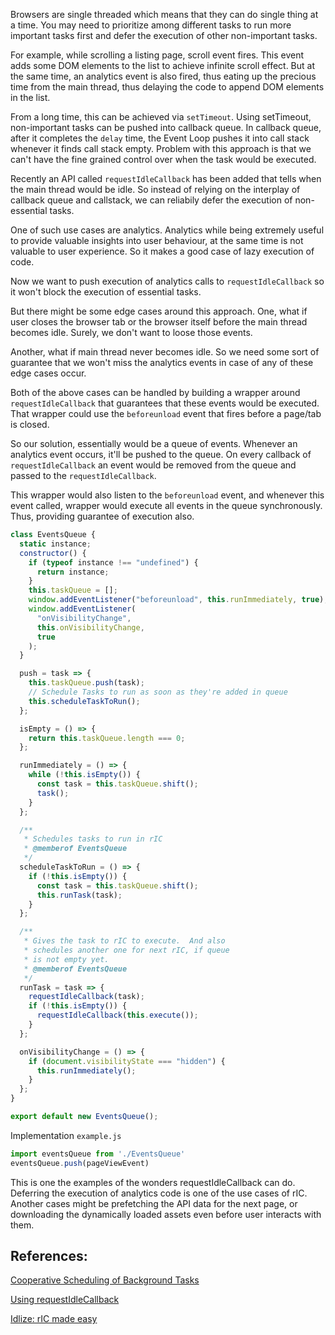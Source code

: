 Browsers are single threaded which means that they can do single thing at a time.
You may need to prioritize among different tasks to run more important tasks
first and defer the execution of other non-important tasks.
                    
For example, while scrolling a listing page, scroll event fires.  This event
adds some DOM elements to the list to achieve infinite scroll effect. But at
the same time, an analytics event is also fired, thus eating up the precious time
from the main thread, thus delaying the code to append DOM elements in the list.

From a long time, this can be achieved via `setTimeout`.  Using setTimeout, non-important tasks can be pushed into callback queue. In callback queue, after it completes the `delay` time, the Event Loop pushes it into call stack whenever it finds call stack empty.  Problem with this approach is that we can't have the fine grained control over when the task would be executed.

Recently an API called `requestIdleCallback` has been added that tells when the main thread would be idle.  So  instead of relying on the interplay of callback queue and callstack, we can reliabily defer the execution of non-essential tasks.

One of such use cases are analytics.  Analytics while being extremely useful
to provide valuable insights into user behaviour, at the same time is not 
valuable to user experience.  So it makes a good case of lazy execution of code.

Now we want to push execution of analytics calls to `requestIdleCallback` so it
won't block the execution of essential tasks.

But there might be some edge cases around this approach.  One, what if
user closes the browser tab or the browser itself before the main thread becomes
idle.  Surely, we don't want to loose those events.

Another, what if main thread never becomes idle. So we need some
sort of guarantee that we won't miss the analytics events in case of any of these
edge cases occur.


Both of the above cases can be handled by building a wrapper around `requestIdleCallback`
that guarantees that these events would be executed. That wrapper could use the `beforeunload`
event that fires before a page/tab is closed.

So our solution, essentially would be a queue of events.  Whenever an analytics
event occurs, it'll be pushed to the queue. On every callback of `requestIdleCallback` an event
would be removed from the queue and passed to the `requestIdleCallback`.
        
This wrapper would also listen to the `beforeunload` event, and whenever this event called, wrapper would execute all events in the queue synchronously. Thus, providing guarantee of execution also.

```js
class EventsQueue {
  static instance;
  constructor() {
    if (typeof instance !== "undefined") {
      return instance;
    }
    this.taskQueue = [];
    window.addEventListener("beforeunload", this.runImmediately, true);
    window.addEventListener(
      "onVisibilityChange",
      this.onVisibilityChange,
      true
    );
  }

  push = task => {
    this.taskQueue.push(task);
    // Schedule Tasks to run as soon as they're added in queue
    this.scheduleTaskToRun();
  };

  isEmpty = () => {
    return this.taskQueue.length === 0;
  };

  runImmediately = () => {
    while (!this.isEmpty()) {
      const task = this.taskQueue.shift();
      task();
    }
  };

  /**
   * Schedules tasks to run in rIC
   * @memberof EventsQueue
   */
  scheduleTaskToRun = () => {
    if (!this.isEmpty()) {
      const task = this.taskQueue.shift();
      this.runTask(task);
    }
  };

  /**
   * Gives the task to rIC to execute.  And also
   * schedules another one for next rIC, if queue
   * is not empty yet.
   * @memberof EventsQueue
   */
  runTask = task => {
    requestIdleCallback(task);
    if (!this.isEmpty()) {
      requestIdleCallback(this.execute());
    }
  };

  onVisibilityChange = () => {
    if (document.visibilityState === "hidden") {
      this.runImmediately();
    }
  };
}

export default new EventsQueue();

```
        
Implementation <code class="code">example.js</code>

```js
import eventsQueue from './EventsQueue'
eventsQueue.push(pageViewEvent)
```
This is one the examples of the wonders requestIdleCallback can do.
Deferring the execution of analytics code is one of the use cases of rIC. 
Another cases might be prefetching the API data for the next page, or downloading
the dynamically loaded assets even before user interacts with them.

## References:
[Cooperative Scheduling of Background Tasks](https://www.w3.org/TR/requestidlecallback/)

[Using requestIdleCallback](https://developers.google.com/web/updates/2015/08/using-requestidlecallback)

[Idlize: rIC made easy](https://github.com/GoogleChromeLabs/idlize)
